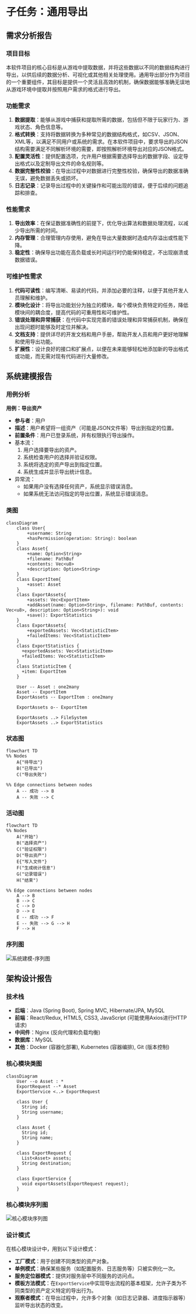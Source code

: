 # 子任务：通用导出



## 需求分析报告

### **项目目标**

本软件项目的核心目标是从游戏中提取数据，并将这些数据以不同的数据结构进行导出，以供后续的数据分析、可视化或其他相关处理使用。通用导出部分作为项目的一个重要组件，其目标是提供一个灵活且高效的机制，确保数据能够准确无误地从游戏环境中提取并按照用户需求的格式进行导出。

### **功能需求**

1. **数据提取**：能够从游戏中捕获和提取所需的数据，包括但不限于玩家行为、游戏状态、角色信息等。
2. **格式转换**：支持将数据转换为多种常见的数据结构格式，如CSV、JSON、XML等，以满足不同用户或系统的需求。在本软件项目中，要求导出的JSON结构需要满足不同解析环境的需要，即按照解析环境导出对应的JSON格式。
3. **配置灵活性**：提供配置选项，允许用户根据需要选择导出的数据字段、设定导出格式以及定制导出文件的命名规则等。
4. **数据完整性校验**：在导出过程中对数据进行完整性校验，确保导出的数据准确无误，避免数据丢失或损坏。
5. **日志记录**：记录导出过程中的关键操作和可能出现的错误，便于后续的问题追踪和排查。

### **性能需求**

1. **导出效率**：在保证数据准确性的前提下，优化导出算法和数据处理流程，以减少导出所需的时间。
2. **内存管理**：合理管理内存使用，避免在导出大量数据时造成内存溢出或性能下降。
3. **稳定性**：确保导出功能在高负载或长时间运行时仍能保持稳定，不出现崩溃或数据错误。

### **可维护性需求**

1. **代码可读性**：编写清晰、易读的代码，并添加必要的注释，以便于其他开发人员理解和维护。
2. **模块化设计**：将导出功能划分为独立的模块，每个模块负责特定的任务，降低模块间的耦合度，提高代码的可重用性和可维护性。
3. **错误处理和异常捕获**：在代码中实现完善的错误处理和异常捕获机制，确保在出现问题时能够及时定位并解决。
4. **文档支持**：提供详尽的开发文档和用户手册，帮助开发人员和用户更好地理解和使用导出功能。
5. **扩展性**：设计良好的接口和扩展点，以便在未来能够轻松地添加新的导出格式或功能，而无需对现有代码进行大量修改。







## 系统建模报告

### 用例分析

**用例：导出资产**

- **参与者**：用户
- **描述**：用户希望将一组资产（可能是JSON文件等）导出到指定的位置。
- **前置条件**：用户已登录系统，并有权限执行导出操作。
- 基本流：
  1. 用户选择要导出的资产。
  2. 系统检查用户的选择并验证权限。
  3. 系统将选定的资产导出到指定位置。
  4. 系统生成并显示导出统计信息。
- 异常流：
  - 如果用户没有选择任何资产，系统显示错误消息。
  - 如果系统无法访问指定的导出位置，系统显示错误消息。

### 类图

```mermaid
classDiagram
    class User{
        +username: String 
        +hasPermission(operation: String): boolean  
    }
    class Asset{
        +name: Option<String>  
        +filename: PathBuf  
        +contents: Vec<u8>  
        +description: Option<String>  
    }
    class ExportItem{
        +asset: Asset   
    }
    class ExportAssets{
        +assets: Vec<ExportItem>  
        +addAsset(name: Option<String>, filename: PathBuf, contents: Vec<u8>, description: Option<String>): void  
        +save(): ExportStatistics 
    }
    class ExportAssets{
        +exportedAssets: Vec<StatisticItem>  
        +failedItems: Vec<StatisticItem> 
    }
    class ExportStatistics {  
      +exportedAssets: Vec<StatisticItem>  
      +failedItems: Vec<StatisticItem>   
    }
    class StatisticItem {  
      +item: ExportItem  
    }
    
    User -- Asset : one2many
    Asset -- ExportItem
    ExportAssets -- ExportItem : one2many
    
    ExportAssets o-- ExportItem

    ExportAssets ..> FileSystem
    ExportAssets ..> ExportStatistics
```



### 状态图

```mermaid
flowchart TD
%% Nodes
    A{"待导出"}
    B("已导出")
    C("导出失败")

%% Edge connections between nodes
	A -- 成功 --> B
	A -- 失败 --> C
```

### 活动图

```mermaid
flowchart TD
%% Nodes
    A("开始")
    B("选择资产")
    C("验证权限")
    D("导出资产")
    E{"写入文件"}
    F("生成统计信息")
    G("记录错误")
    H("结束")

%% Edge connections between nodes
    A --> B  
    B --> C 
    C --> D  
    D --> E
    E -- 成功 --> F  
    E -- 失败 --> G --> H  
    F --> H
```



### 序列图

![系统建模-序列图](通用导出.assert\系统建模-序列图.png)



## 架构设计报告

### 技术栈

- **后端**：Java (Spring Boot), Spring MVC, Hibernate/JPA, MySQL
- **前端**：React/Redux, HTML5, CSS3, JavaScript (可能使用Axios进行HTTP请求)
- **中间件**：Nginx (反向代理和负载均衡)
- **数据库**：MySQL
- **其他**：Docker (容器化部署), Kubernetes (容器编排), Git (版本控制)

### 核心模块类图

```mermaid
classDiagram
    User --o Asset : *
    ExportRequest --* Asset
    ExportService <..> ExportRequest

	class User {  
      String id;  
      String username;  
    }

    class Asset {  
      String id;  
      String name;  
    }

    class ExportRequest {  
      List<Asset> assets;  
      String destination;  
    }

    class ExportService {  
      void exportAssets(ExportRequest request);  
    }
```

### 核心模块序列图

![核心模块序列图](通用导出.assert\核心模块序列图.png)

### 设计模式

在核心模块设计中，用到以下设计模式：

- **工厂模式**：用于创建不同类型的资产对象。
- **单例模式**：确保某些服务（如配置服务、日志服务等）只被实例化一次。
- **服务定位器模式**：提供对服务层中不同服务的访问点。
- **模板方法模式**：在`ExportService`中实现导出流程的基本框架，允许子类为不同类型的资产定义特定的导出行为。
- **观察者模式**：在导出过程中，允许多个对象（如日志记录器、进度指示器等）监听导出状态的改变。